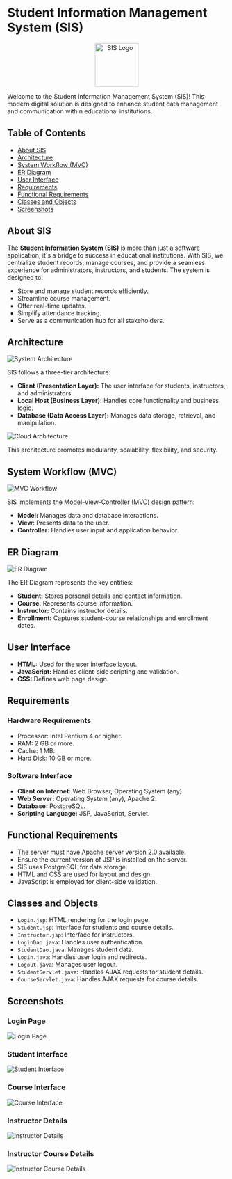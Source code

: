 # Student Information Management System (SIS)
<p align="center">
  <img src="./IMAGES/SISicon.png" alt="SIS Logo" width="100">
</p>




Welcome to the Student Information Management System (SIS)! This modern digital solution is designed to enhance student data management and communication within educational institutions.

## Table of Contents
- [About SIS](#about-sis)
- [Architecture](#architecture)
- [System Workflow (MVC)](#system-workflow-mvc)
- [ER Diagram](#er-diagram)
- [User Interface](#user-interface)
- [Requirements](#requirements)
- [Functional Requirements](#functional-requirements)
- [Classes and Objects](#classes-and-objects)
- [Screenshots](#screenshots)

## About SIS

The **Student Information System (SIS)** is more than just a software application; it's a bridge to success in educational institutions. With SIS, we centralize student records, manage courses, and provide a seamless experience for administrators, instructors, and students. The system is designed to:

- Store and manage student records efficiently.
- Streamline course management.
- Offer real-time updates.
- Simplify attendance tracking.
- Serve as a communication hub for all stakeholders.

## Architecture

![System Architecture](./IMAGES/ARCHITECTURE.png)

SIS follows a three-tier architecture:

- **Client (Presentation Layer):** The user interface for students, instructors, and administrators.
- **Local Host (Business Layer):** Handles core functionality and business logic.
- **Database (Data Access Layer):** Manages data storage, retrieval, and manipulation.

![Cloud Architecture](./IMAGES/CLOUD.png)

This architecture promotes modularity, scalability, flexibility, and security.

## System Workflow (MVC)

![MVC Workflow](./IMAGES/mvc.png)

SIS implements the Model-View-Controller (MVC) design pattern:

- **Model:** Manages data and database interactions.
- **View:** Presents data to the user.
- **Controller:** Handles user input and application behavior.

## ER Diagram

![ER Diagram](./IMAGES/sisfinal.jpg)

The ER Diagram represents the key entities:

- **Student:** Stores personal details and contact information.
- **Course:** Represents course information.
- **Instructor:** Contains instructor details.
- **Enrollment:** Captures student-course relationships and enrollment dates.

## User Interface

- **HTML:** Used for the user interface layout.
- **JavaScript:** Handles client-side scripting and validation.
- **CSS:** Defines web page design.

## Requirements

### Hardware Requirements

- Processor: Intel Pentium 4 or higher.
- RAM: 2 GB or more.
- Cache: 1 MB.
- Hard Disk: 10 GB or more.

### Software Interface

- **Client on Internet:** Web Browser, Operating System (any).
- **Web Server:** Operating System (any), Apache 2.
- **Database:** PostgreSQL.
- **Scripting Language:** JSP, JavaScript, Servlet.

## Functional Requirements

- The server must have Apache server version 2.0 available.
- Ensure the current version of JSP is installed on the server.
- SIS uses PostgreSQL for data storage.
- HTML and CSS are used for layout and design.
- JavaScript is employed for client-side validation.

## Classes and Objects

- `Login.jsp`: HTML rendering for the login page.
- `Student.jsp`: Interface for students and course details.
- `Instructor.jsp`: Interface for instructors.
- `LoginDao.java`: Handles user authentication.
- `StudentDao.java`: Manages student data.
- `Login.java`: Handles user login and redirects.
- `Logout.java`: Manages user logout.
- `StudentServlet.java`: Handles AJAX requests for student details.
- `CourseServlet.java`: Handles AJAX requests for course details.

## Screenshots

### Login Page
![Login Page](./IMAGES/LOGINPAGE.png)

### Student Interface
![Student Interface](./IMAGES/STUDENTDETAILSupdated.png)

### Course Interface
![Course Interface](./IMAGES/COURSEPAGEupdated.png)

### Instructor Details
![Instructor Details](./IMAGES/instructordetails.png)

### Instructor Course Details
![Instructor Course Details](./IMAGES/instructorcoursedetails.png)
